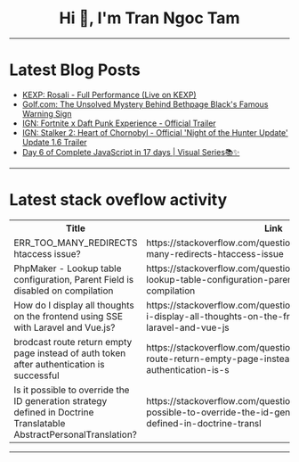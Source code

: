 <h1 align="center">Hi 👋, I'm Tran Ngoc Tam</h1>

---

# Latest Blog Posts 
<!-- BLOG-POST-LIST:START -->
- [KEXP: Rosali - Full Performance &lpar;Live on KEXP&rpar;](https://dev.to/music_youtube/kexp-rosali-full-performance-live-on-kexp-3hgi)
- [Golf.com: The Unsolved Mystery Behind Bethpage Black&#39;s Famous Warning Sign](https://dev.to/youtube_golf/golfcom-the-unsolved-mystery-behind-bethpage-blacks-famous-warning-sign-1njl)
- [IGN: Fortnite x Daft Punk Experience - Official Trailer](https://dev.to/gg_news/ign-fortnite-x-daft-punk-experience-official-trailer-4g04)
- [IGN: Stalker 2: Heart of Chornobyl - Official &#39;Night of the Hunter Update&#39; Update 1.6 Trailer](https://dev.to/gg_news/ign-stalker-2-heart-of-chornobyl-official-night-of-the-hunter-update-update-16-trailer-1idm)
- [Day 6 of Complete JavaScript in 17 days | Visual Series📚✨](https://dev.to/azaan_suhail/day-6-of-complete-javascript-in-17-days-visual-series-4o0m)
<!-- BLOG-POST-LIST:END -->

---

# Latest stack oveflow activity
<table>
  <tr><th>Title</th><th>Link</th></tr>
  <!-- STACKOVERFLOW:START --><tr><td>ERR_TOO_MANY_REDIRECTS htaccess issue?</td><td>https://stackoverflow.com/questions/79772799/err-too-many-redirects-htaccess-issue</td></tr><tr><td>PhpMaker - Lookup table configuration, Parent Field is disabled on compilation</td><td>https://stackoverflow.com/questions/79772724/phpmaker-lookup-table-configuration-parent-field-is-disabled-on-compilation</td></tr><tr><td>How do I display all thoughts on the frontend using SSE with Laravel and Vue.js?</td><td>https://stackoverflow.com/questions/79772691/how-do-i-display-all-thoughts-on-the-frontend-using-sse-with-laravel-and-vue-js</td></tr><tr><td>brodcast route return empty page instead of auth token after authentication is successful</td><td>https://stackoverflow.com/questions/79772471/brodcast-route-return-empty-page-instead-of-auth-token-after-authentication-is-s</td></tr><tr><td>Is it possible to override the ID generation strategy defined in Doctrine Translatable AbstractPersonalTranslation?</td><td>https://stackoverflow.com/questions/79772435/is-it-possible-to-override-the-id-generation-strategy-defined-in-doctrine-transl</td></tr><!-- STACKOVERFLOW:END -->
</table>

---


